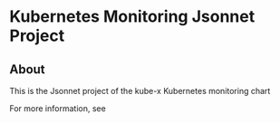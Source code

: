 # Kubernetes Monitoring Jsonnet Project


## About
This is the Jsonnet project of the kube-x Kubernetes monitoring chart


For more information, see [](../contrib.md#jsonnet-bootstrap)